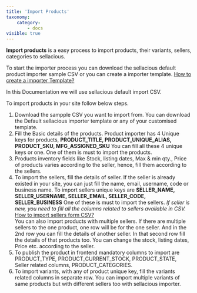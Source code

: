 ```yaml
---
title: 'Import Products'
taxonomy:
    category:
        - docs
visible: true
---
```


**Import products** is a easy process to import products, their variants, sellers, categories to sellacious.

To start the importer process you can download the sellacious default product importer sample CSV or you can create a importer template. [How to create a importer Template?](https://www.sellacious.com/learn/import-and-export/import-templates)

In this Documentation we will use sellacious default import CSV.

To import products in your site follow below steps.

1. Download the sampple CSV you want to import from. You can download the Default sellacious importer template or any of your customised template.
2. Fill the Basic details of the products. Product importer has 4 Unique keys for products, **PRODUCT_TITLE, PRODUCT_UNIQUE_ALIAS, PRODUCT_SKU, MFG_ASSIGNED_SKU** You can fill all these 4 unique keys or one. One of them is must to import the products.
3. Products inventory fields like Stock, listing dates, Max & min qty., Price of products varies according to the seller, hence, fill them according to the sellers.
4. To import the sellers, fill the details of seller. If the seller is already existed in your site, you can just fill the name, email, username, code or business name. To import sellers unique keys are **SELLER_NAME, SELLER_USERNAME, SELLER_EMAIL, SELLER_CODE, SELLER_BUSINESS** One of these is must to import the sellers.
_If seller is new, you need to fill all the columns related to sellers available in CSV._ [How to import sellers form CSV?](https://www.sellacious.com/learn/import-and-export/import-seller)
<br>You can also import products with multiple sellers. If there are multiple sellers to the one product, one row will be for the one seller. And in the 2nd row you can fill the details of another seller. In that second  row fill the details of that products too. You can change the stock, listing dates, Price etc. according to the seller.
5. To publish the product in frontend mandatory columns to import are PRODUCT_TYPE, PRODUCT_CURRENT_STOCK, PRODUCT_STATE, Seller related columns, PRODUCT_CATEGORIES.
6. To import variants, with any of product unique key, fill the variants related columns in separate row. You can import multiple variants of same products but with different sellers too with sellacious importer.    